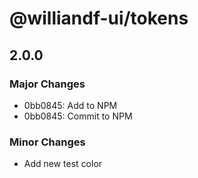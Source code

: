 # @williandf-ui/tokens

## 2.0.0

### Major Changes

- 0bb0845: Add to NPM
- 0bb0845: Commit to NPM

### Minor Changes

- Add new test color
